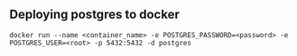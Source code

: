 ## Deploying postgres to docker

```
docker run --name <container_name> -e POSTGRES_PASSWORD=<password> -e POSTGRES_USER=<root> -p 5432:5432 -d postgres
```
